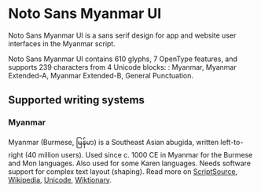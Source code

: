 
# Noto Sans Myanmar UI

Noto Sans Myanmar UI is a sans serif design for app and website user interfaces in the Myanmar script. 

Noto Sans Myanmar UI contains 610 glyphs, 7 OpenType features, and supports 239 characters from 4 Unicode blocks: : Myanmar, Myanmar Extended-A, Myanmar Extended-B, General Punctuation.


## Supported writing systems


### Myanmar

Myanmar (Burmese, မြန်မာ) is a Southeast Asian abugida, written left-to-right (40 million users). Used since c. 1000 CE in Myanmar for the Burmese and Mon languages. Also used for some Karen languages. Needs software support for complex text layout (shaping). Read more on [ScriptSource](https://scriptsource.org/scr/Mymr), [Wikipedia](https://en.wikipedia.org/wiki/ISO_15924:Mymr), [Unicode](https://www.unicode.org/versions/Unicode13.0.0/ch16.pdf#G24999), [Wiktionary](https://en.wiktionary.org/wiki/Category:Burmese_script).

